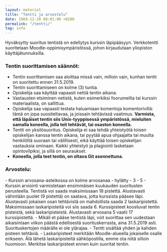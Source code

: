 ```yaml
---
layout: material
title: "Tentti ja arvostelu"
date: 1969-12-28 00:01:00 +0200
permalink: "/tentti/"
tag: info
---
```


Hyväksytty suoritus tentistä on edellytys kurssin läpipääsyyn. Verkkotentti suoritetaan Moodle-oppimisympäristössä, johon kirjaudutaan yliopiston käyttäjätunnuksilla.

<h3>Tentin suorittamisen säännöt:</h3>

- Tentin suorittamisen saa aloittaa missä vain, milloin vain, kunhan tentti on suoritettu ennen 31.5.2019.
- Tentin suorittamiseen on kolme (3) tuntia.
- Opiskelija saa käyttää vapaasti nettiä tentin aikana.
- Vastausten etsiminen netistä, kuten esimerkiksi foorumeilta tai kurssin materiaalista, on sallittua.
- Opiskelija saa vapaasti testata haluamiaan komentoja komentorivillä: tämä on jopa suositeltavaa, ja joissain tehtävissä vaatimus. <strong>Varmista, että läpäiset tentin siis Unix-tyyppisessä ympäristössä, mieluiten samalla koneella, jolla teit tehtävät, tai osaston koneella.</strong>
- Tentti on yksilösuoritus. Opiskelija ei saa tehdä yhteistyötä toisen opiskelijan kanssa tentin aikana, tai pyytää apua ohjaajalta tai muulta henkilöltä suoraan tai välillisesti, eikä käyttää toisen opiskelijan vastauksia ominaan. Kaikki yhteistyö ja plagiointi lasketaan opintovilpiksi, ja sillä on seuraukset.
- <strong>Koneella, jolla teet tentin, on oltava Git asennettuna.</strong>

<h3>Arvostelu:</h3>
- Kurssin arvosana-asteikossa on kolme arvosanaa
  - hylätty
  - 3
  - 5
- Kurssin arviointi varmistetaan ensimmäisen kuukauden suoritusten perusteella. Tentistä voi saada maksimissaan 18 pistettä. Alustavasti vähintään puolet (9 pistettä) on saatava, jotta kurssista pääsee läpi. Alustavasti jokaisen osan tehtävistä on mahdollista saada 2 laskaripistettä. Maksimissaan laskaripisteitä voi siis saada 6. Kurssipisteet koostuvat tentin pisteistä, sekä laskaripisteistä. Alustavasti arvosana 5 vaatii 17 kurssipistettä.
- Mikäli et pääse tentistä läpi, voit suorittaa sen uudestaan aikaisintaan viikon päästä edellisestä suorituskerrasta, aina 31.5.2019 asti. Suorituskertojen määrälle ei ole ylärajaa.
- Tentti sisältää yhden ja kahden pisteen tehtäviä.
- Laskaripisteet merkitään Moodle-alueella jokaiselle osalle erikseen. Älä lähetä laskaripisteitä sähköpostilla, emme ota niitä silloin huomioon. Merkitse laskaripisteet ennen kuin suoritat tentin.
